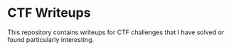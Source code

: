 # CTF Writeups
This repository contains writeups for CTF challenges that I have solved or found particularly interesting.